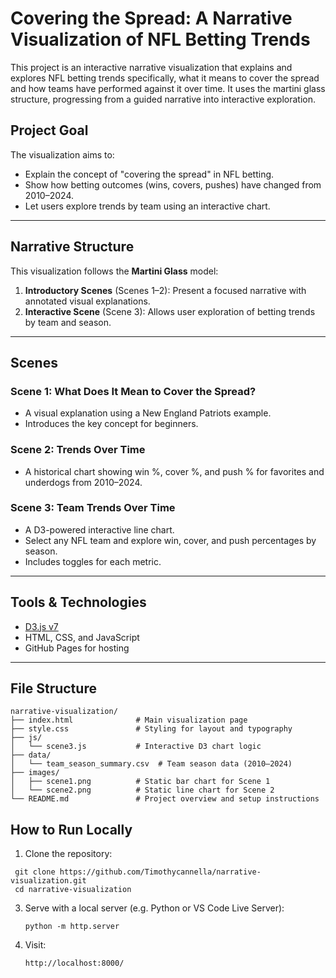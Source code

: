 # Covering the Spread: A Narrative Visualization of NFL Betting Trends

This project is an interactive narrative visualization that explains and explores NFL betting trends specifically, what it means to cover the spread 
and how teams have performed against it over time. It uses the martini glass structure, progressing from a guided narrative into interactive exploration.


## Project Goal

The visualization aims to:
- Explain the concept of "covering the spread" in NFL betting.
- Show how betting outcomes (wins, covers, pushes) have changed from 2010–2024.
- Let users explore trends by team using an interactive chart.

---

## Narrative Structure

This visualization follows the **Martini Glass** model:
1. **Introductory Scenes** (Scenes 1–2): Present a focused narrative with annotated visual explanations.
2. **Interactive Scene** (Scene 3): Allows user exploration of betting trends by team and season.

---

## Scenes

### Scene 1: What Does It Mean to Cover the Spread?
- A visual explanation using a New England Patriots example.
- Introduces the key concept for beginners.

### Scene 2: Trends Over Time
- A historical chart showing win %, cover %, and push % for favorites and underdogs from 2010–2024.

### Scene 3: Team Trends Over Time
- A D3-powered interactive line chart.
- Select any NFL team and explore win, cover, and push percentages by season.
- Includes toggles for each metric.

---

## Tools & Technologies

- [D3.js v7](https://d3js.org/)
- HTML, CSS, and JavaScript
- GitHub Pages for hosting

---

## File Structure
```
narrative-visualization/
├── index.html              # Main visualization page
├── style.css               # Styling for layout and typography
├── js/
│   └── scene3.js           # Interactive D3 chart logic
├── data/
│   └── team_season_summary.csv  # Team season data (2010–2024)
├── images/
│   ├── scene1.png          # Static bar chart for Scene 1
│   └── scene2.png          # Static line chart for Scene 2
└── README.md               # Project overview and setup instructions
```


## How to Run Locally

1. Clone the repository:
  ```
   git clone https://github.com/Timothycannella/narrative-visualization.git
   cd narrative-visualization
```
3. Serve with a local server (e.g. Python or VS Code Live Server):
   ```
   python -m http.server

5. Visit:
     ```
     http://localhost:8000/

